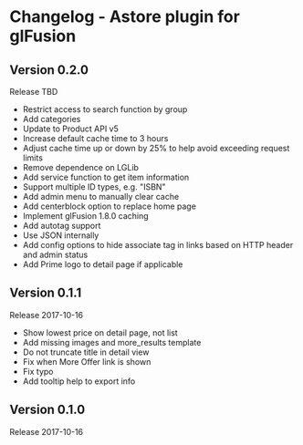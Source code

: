 # Changelog - Astore plugin for glFusion

## Version 0.2.0
Release TBD
- Restrict access to search function by group
- Add categories
- Update to Product API v5
- Increase default cache time to 3 hours
- Adjust cache time up or down by 25% to help avoid exceeding request limits
- Remove dependence on LGLib
- Add service function to get item information
- Support multiple ID types, e.g. "ISBN"
- Add admin menu to manually clear cache
- Add centerblock option to replace home page
- Implement glFusion 1.8.0 caching
- Add autotag support
- Use JSON internally
- Add config options to hide associate tag in links based on HTTP header and admin status
- Add Prime logo to detail page if applicable

## Version 0.1.1
Release 2017-10-16
- Show lowest price on detail page, not list
- Add missing images and more_results template
- Do not truncate title in detail view
- Fix when More Offer link is shown
- Fix typo
- Add tooltip help to export info

## Version 0.1.0
Release 2017-10-16
